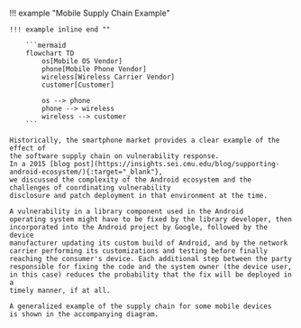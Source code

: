 !!! example "Mobile Supply Chain Example"

    !!! example inline end ""

        ```mermaid
        flowchart TD
            os[Mobile OS Vendor]
            phone[Mobile Phone Vendor]
            wireless[Wireless Carrier Vendor]
            customer[Customer]
            
            os --> phone
            phone --> wireless
            wireless --> customer
        ```

    Historically, the smartphone market provides a clear example of the effect of 
    the software supply chain on vulnerability response. 
    In a 2015 [blog post](https://insights.sei.cmu.edu/blog/supporting-android-ecosystem/){:target="_blank"},
    we discussed the complexity of the Android ecosystem and the challenges of coordinating vulnerability
    disclosure and patch deployment in that environment at the time.

    A vulnerability in a library component used in the Android
    operating system might have to be fixed by the library developer, then
    incorporated into the Android project by Google, followed by the device
    manufacturer updating its custom build of Android, and by the network
    carrier performing its customizations and testing before finally
    reaching the consumer's device. Each additional step between the party
    responsible for fixing the code and the system owner (the device user,
    in this case) reduces the probability that the fix will be deployed in a
    timely manner, if at all.

    A generalized example of the supply chain for some mobile devices
    is shown in the accompanying diagram.
